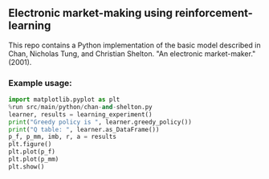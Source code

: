 ## Electronic market-making using reinforcement-learning

This repo contains a Python implementation of the basic model described in Chan, Nicholas Tung, and Christian Shelton.
"An electronic market-maker." (2001).

### Example usage:

~~~python
import matplotlib.pyplot as plt
%run src/main/python/chan-and-shelton.py
learner, results = learning_experiment()
print("Greedy policy is ", learner.greedy_policy())
print("Q table: ", learner.as_DataFrame())
p_f, p_mm, imb, r, a = results
plt.figure()
plt.plot(p_f)
plt.plot(p_mm)
plt.show()
~~~